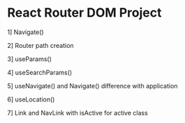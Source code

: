 # React Router DOM Project

1] Navigate()

2] Router path creation

3] useParams()

4] useSearchParams()

5] useNavigate() and Navigate() difference with application

6] useLocation()

7] Link and NavLink with isActive for active class
